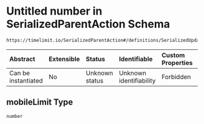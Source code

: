 # Untitled number in SerializedParentAction Schema

```txt
https://timelimit.io/SerializedParentAction#/definitions/SerializedUpdateCategoryBatteryLimitAction/properties/mobileLimit
```



| Abstract            | Extensible | Status         | Identifiable            | Custom Properties | Additional Properties | Access Restrictions | Defined In                                                                                       |
| :------------------ | :--------- | :------------- | :---------------------- | :---------------- | :-------------------- | :------------------ | :----------------------------------------------------------------------------------------------- |
| Can be instantiated | No         | Unknown status | Unknown identifiability | Forbidden         | Allowed               | none                | [SerializedParentAction.schema.json*](SerializedParentAction.schema.json "open original schema") |

## mobileLimit Type

`number`
